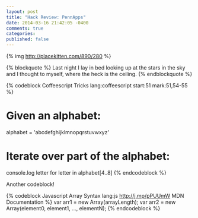 ```yaml
---
layout: post
title: "Hack Review: PennApps"
date: 2014-03-16 21:42:05 -0400
comments: true
categories: 
published: false
---
```




{% img http://placekitten.com/890/280 %}

{% blockquote %}
Last night I lay in bed looking up at the stars in the sky and I thought to myself, where the heck is the ceiling.
{% endblockquote %}

{% codeblock Coffeescript Tricks lang:coffeescript start:51 mark:51,54-55 %}
# Given an alphabet:
alphabet = 'abcdefghijklmnopqrstuvwxyz'

# Iterate over part of the alphabet:
console.log letter for letter in alphabet[4..8]
{% endcodeblock %}

Another codeblock!

{% codeblock Javascript Array Syntax lang:js http://j.mp/pPUUmW MDN Documentation %}
var arr1 = new Array(arrayLength);
var arr2 = new Array(element0, element1, ..., elementN);
{% endcodeblock %}
